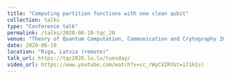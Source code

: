 ```yaml
---
title: "Computing partition functions with one clean qubit"
collection: talks
type: "Conference talk"
permalink: /talks/2020-06-10-tqc_20
venue: "Theory of Quantum Computation, Communication and Crytography 2020"
date: 2020-06-10
location: "Riga, Latvia (remote)"
talk_url: https://tqc2020.lu.lv/tuesday/
video_url: https://www.youtube.com/watch?v=sc_rWyCVZRY&t=17161s)
---
```

